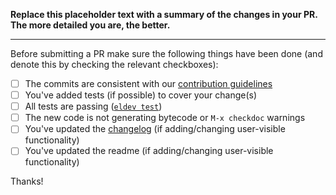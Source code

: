 **Replace this placeholder text with a summary of the changes in your PR.
The more detailed you are, the better.**

-----------------

Before submitting a PR make sure the following things have been done (and denote this
by checking the relevant checkboxes):

- [ ] The commits are consistent with our [contribution guidelines](../blob/master/CONTRIBUTING.md)
- [ ] You've added tests (if possible) to cover your change(s)
- [ ] All tests are passing ([`eldev test`](https://github.com/doublep/eldev))
- [ ] The new code is not generating bytecode or `M-x checkdoc` warnings
- [ ] You've updated the [changelog](../blob/master/CHANGELOG.md) (if adding/changing user-visible functionality)
- [ ] You've updated the readme (if adding/changing user-visible functionality)

Thanks!
